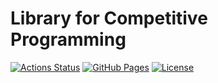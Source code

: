 # Library for Competitive Programming

[![Actions Status](https://github.com/Heltion/library-for-competitive-programming/workflows/verify/badge.svg)](https://github.com/Heltion/library-for-competitive-programming/actions)
[![GitHub Pages](https://img.shields.io/badge/Github%20Pages-%20-brightgreen)](https://library.heltion.com)
[![License](https://img.shields.io/badge/License-MIT-brightgreen)](https://github.com/Heltion/library-for-competitive-programming/blob/main/LICENSE)